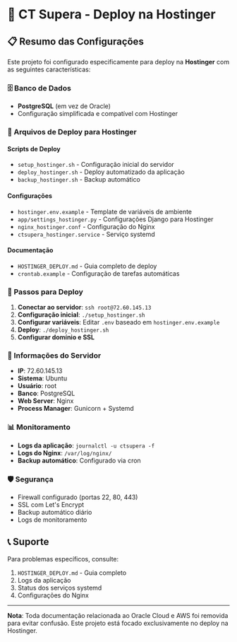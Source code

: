 # 🚀 CT Supera - Deploy na Hostinger

## 📋 Resumo das Configurações

Este projeto foi configurado especificamente para deploy na **Hostinger** com as seguintes características:

### 🗄️ Banco de Dados
- **PostgreSQL** (em vez de Oracle)
- Configuração simplificada e compatível com Hostinger

### 📁 Arquivos de Deploy para Hostinger

#### Scripts de Deploy
- `setup_hostinger.sh` - Configuração inicial do servidor
- `deploy_hostinger.sh` - Deploy automatizado da aplicação
- `backup_hostinger.sh` - Backup automático

#### Configurações
- `hostinger.env.example` - Template de variáveis de ambiente
- `app/settings_hostinger.py` - Configurações Django para Hostinger
- `nginx_hostinger.conf` - Configuração do Nginx
- `ctsupera_hostinger.service` - Serviço systemd

#### Documentação
- `HOSTINGER_DEPLOY.md` - Guia completo de deploy
- `crontab.example` - Configuração de tarefas automáticas

### 🚀 Passos para Deploy

1. **Conectar ao servidor**: `ssh root@72.60.145.13`
2. **Configuração inicial**: `./setup_hostinger.sh`
3. **Configurar variáveis**: Editar `.env` baseado em `hostinger.env.example`
4. **Deploy**: `./deploy_hostinger.sh`
5. **Configurar domínio e SSL**

### 🔧 Informações do Servidor

- **IP**: 72.60.145.13
- **Sistema**: Ubuntu
- **Usuário**: root
- **Banco**: PostgreSQL
- **Web Server**: Nginx
- **Process Manager**: Gunicorn + Systemd

### 📊 Monitoramento

- **Logs da aplicação**: `journalctl -u ctsupera -f`
- **Logs do Nginx**: `/var/log/nginx/`
- **Backup automático**: Configurado via cron

### 🛡️ Segurança

- Firewall configurado (portas 22, 80, 443)
- SSL com Let's Encrypt
- Backup automático diário
- Logs de monitoramento

## 📞 Suporte

Para problemas específicos, consulte:
1. `HOSTINGER_DEPLOY.md` - Guia completo
2. Logs da aplicação
3. Status dos serviços systemd
4. Configurações do Nginx

---

**Nota**: Toda documentação relacionada ao Oracle Cloud e AWS foi removida para evitar confusão. Este projeto está focado exclusivamente no deploy na Hostinger.
